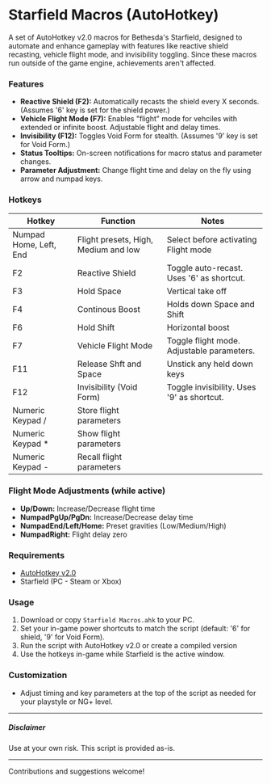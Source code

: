 # Starfield Macros (AutoHotkey)



A set of AutoHotkey v2.0 macros for Bethesda's Starfield, designed to automate and enhance gameplay with features like reactive shield recasting, vehicle flight mode, and invisibility toggling.
Since these macros run outside of the game engine, achievements aren't affected.

### 

### Features



* **Reactive Shield (F2):** Automatically recasts the shield every X seconds. (Assumes '6' key is set for the shield power.)
* **Vehicle Flight Mode (F7):** Enables "flight" mode for vehciles with extended or infinite boost. Adjustable flight and delay times.
* **Invisibility (F12):** Toggles Void Form for stealth. (Assumes '9' key is set for Void Form.)
* **Status Tooltips:** On-screen notifications for macro status and parameter changes.
* **Parameter Adjustment:** Change flight time and delay on the fly using arrow and numpad keys.

### 

### Hotkeys



| Hotkey                 | Function                             | Notes                                       |
| ---------------------- | ------------------------------------ | ------------------------------------------- |
| Numpad Home, Left, End | Flight presets, High, Medium and low | Select before activating Flight mode        |
| F2                     | Reactive Shield                      | Toggle auto-recast. Uses '6' as shortcut.   |
| F3                     | Hold Space                           | Vertical take off                           |
| F4                     | Continous Boost                      | Holds down Space and Shift                  |
| F6                     | Hold Shift                           | Horizontal boost                            |
| F7                     | Vehicle Flight Mode                  | Toggle flight mode. Adjustable parameters.  |
| F11                    | Release Shft and Space               | Unstick any held down keys                  |
| F12                    | Invisibility (Void Form)             | Toggle invisibility. Uses '9' as shortcut.  |
| Numeric Keypad /       | Store flight parameters              |                                             |
| Numeric Keypad *       | Show flight parameters               |                                             |
| Numeric Keypad -       | Recall flight parameters             |                                             |



### Flight Mode Adjustments (while active)

* **Up/Down:** Increase/Decrease flight time
* **NumpadPgUp/PgDn:** Increase/Decrease delay time
* **NumpadEnd/Left/Home:** Preset gravities (Low/Medium/High)
* **NumpadRight:** Flight delay zero

### 

### Requirements



* [AutoHotkey v2.0](https://www.autohotkey.com/)
* Starfield (PC - Steam or Xbox)

### 

### Usage



1. Download or copy `Starfield Macros.ahk` to your PC.
2. Set your in-game power shortcuts to match the script (default: '6' for shield, '9' for Void Form).
3. Run the script with AutoHotkey v2.0 or create a compiled version
4. Use the hotkeys in-game while Starfield is the active window.

### 

### Customization



* Adjust timing and key parameters at the top of the script as needed for your playstyle or NG+ level.

___

##### Disclaimer



Use at your own risk. This script is provided as-is.

___

Contributions and suggestions welcome!

